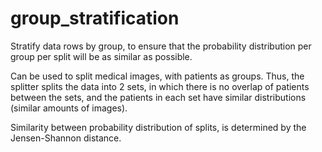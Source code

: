 # group_stratification
Stratify data rows by group, to ensure that the probability distribution per group per split will be as similar as possible. 

Can be used to split medical images, with patients as groups. 
Thus, the splitter splits the data into 2 sets, in which there is no overlap of patients between
the sets, and the patients in each set have similar distributions (similar amounts of images).

Similarity between probability distribution of splits, is determined by the Jensen-Shannon distance.
